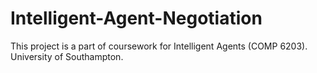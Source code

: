 # Intelligent-Agent-Negotiation

This project is a part of coursework for Intelligent Agents (COMP 6203). University of Southampton.
